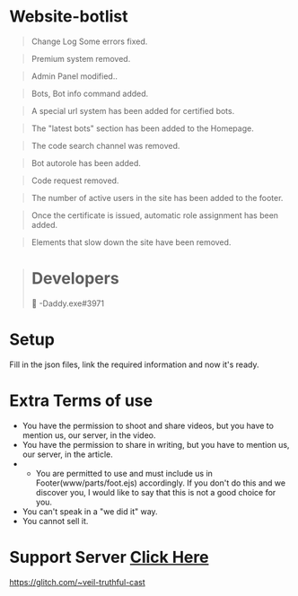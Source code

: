 # Website-botlist

> Change Log
> Some errors fixed.

> Premium system removed.

> Admin Panel modified..

> Bots, Bot info command added.

> A special url system has been added for certified bots.

> The "latest bots" section has been added to the Homepage.

> The code search channel was removed.

> Bot autorole has been added.

> Code request removed.

> The number of active users in the site has been added to the footer.

> Once the certificate is issued, automatic role assignment has been added.

> Elements that slow down the site have been removed.

> # Developers
> 👤 -Daddy.exe#3971

# Setup

Fill in the json files, link the required information and now it's ready.

# Extra Terms of use

- You have the permission to shoot and share videos, but you have to mention us, our server, in the video.
- You have the permission to share in writing, but you have to mention us, our server, in the article.
- - You are permitted to use and must include us in Footer(www/parts/foot.ejs) accordingly. If you don't do this and we discover you, I would like to say that this is not a good choice for you.
- You can't speak in a "we did it" way.
- You cannot sell it.

# Support Server [Click Here](https://discord.gg/gn24nq4RGp)
https://glitch.com/~veil-truthful-cast
